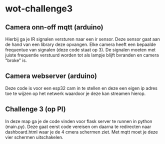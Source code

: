 # wot-challenge3

## Camera onn-off mqtt (arduino)
Hierbij ga je IR signalen versturen naar een ir sensor. Deze sensor gaat aan de hand van een library deze opvangen.
Elke camera heeft een bepaalde frequentue van signalen (deze code staat op 3). De signalen moeten met juiste frequentie verstuurd worden tot als lampje blijft bvranden en camera "broke" is.

## Camera webserver (arduino)
Deze code is voor een esp32 cam in te stellen en deze een eigen ip adres toe te wijzen op het netwerk waardoor je deze kan streamen hierop.

## Challenge 3 (op PI)
In deze map ga je de code vinden voor flask server te runnen in python (main.py). Deze gaat eerst code vereisen om daarna te redirecten naar dashboard.html waar je de 4 cmera schermen ziet.
Met mqtt moet je deze vier schermen uitschakelen.
